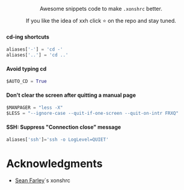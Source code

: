 <p align="center">
Awesome snippets code to make <code>.xonshrc</code> better.
</p>

<p align="center">  
If you like the idea of xxh click ⭐ on the repo and stay tuned.
</p>

#### cd-ing shortcuts
```python
aliases['-'] = 'cd -'
aliases['..'] = 'cd ..'
```

#### Avoid typing cd
```python
$AUTO_CD = True
```

#### Don't clear the screen after quitting a manual page 
```python
$MANPAGER = "less -X"
$LESS = "--ignore-case --quit-if-one-screen --quit-on-intr FRXQ"
```


#### SSH: Suppress "Connection close" message
```python
aliases['ssh']='ssh -o LogLevel=QUIET'
```

# Acknowledgments
* [Sean Farley](https://github.com/seanfarley/)`s xonshrc
